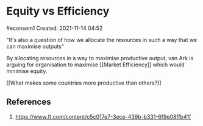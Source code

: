 # Equity vs Efficiency
#econsem1
Created: 2021-11-14 04:52

"It's also a question of how we allocate the resources in such a way that we can maximise outputs"

By allocating resources in a way to maximise productive output, van Ark is arguing for organisation to maximise [[Market Efficiency]] which would minimise equity.

[[What makes some countries more productive than others?]]

## References
1. https://www.ft.com/content/c5c017e7-3ece-439b-b331-6f9e08ffb41f